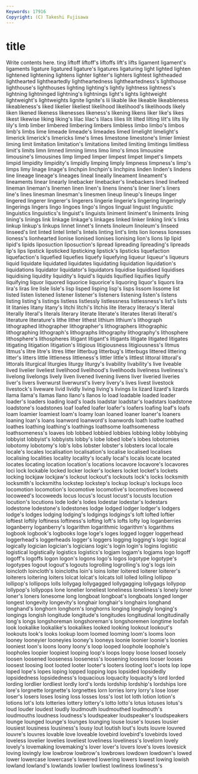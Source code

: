 ```yaml
---
Keywords: 17916 
Copyright: (C) Takeshi Fujisawa
---
```


# title

Write contents here.
ting
liftoff liftoff's liftoffs lift's lifts ligament ligament's ligaments ligature ligatured
ligature's ligatures ligaturing light lighted lighten lightened lightening lightens lighter
lighter's lighters lightest lightheaded lighthearted lightheartedly lightheartedness lightheartedness's lighthouse lighthouse's
lighthouses lighting lighting's lightly lightness lightness's lightning lightninged lightning's lightnings
light's lights lightweight lightweight's lightweights lignite lignite's lii likable like
likeable likeableness likeableness's liked likelier likeliest likelihood likelihood's likelihoods likely
liken likened likeness likenesses likeness's likening likens liker like's likes
likest likewise liking liking's lilac lilac's lilacs lilies lilt lilted
lilting lilt's lilts lily lily's limb limber limbered limbering limbers
limbless limbo limbo's limbos limb's limbs lime limeade limeade's limeades
limed limelight limelight's limerick limerick's limericks lime's limes limestone limestone's
limier limiest liming limit limitation limitation's limitations limited limiting limitings
limitless limit's limits limn limned limning limns limo limo's limos
limousine limousine's limousines limp limped limper limpest limpet limpet's limpets
limpid limpidity limpidity's limpidly limping limply limpness limpness's limp's limps
limy linage linage's linchpin linchpin's linchpins linden linden's lindens line
lineage lineage's lineages lineal lineally lineament lineament's lineaments linear linearly
linebacker linebacker's linebackers lined linefeed lineman lineman's linemen linen linen's
linens linens's liner liner's liners line's lines linesman linesman's linesmen
lineup lineup's lineups linger lingered lingerer lingerer's lingerers lingerie lingerie's
lingering lingeringly lingerings lingers lingo lingoes lingo's lingos lingual linguist
linguistic linguistics linguistics's linguist's linguists liniment liniment's liniments lining lining's
linings link linkage linkage's linkages linked linker linking link's links
linkup linkup's linkups linnet linnet's linnets linoleum linoleum's linseed linseed's
lint linted lintel lintel's lintels linting lint's lints lion lioness
lionesses lioness's lionhearted lionise lionised lionises lionising lion's lions lip
lipid lipid's lipids liposuction liposuction's lipread lipreading lipreading's lipreads lip's
lips lipstick lipsticked lipsticking lipstick's lipsticks liquefaction liquefaction's liquefied liquefies
liquefy liquefying liqueur liqueur's liqueurs liquid liquidate liquidated liquidates liquidating
liquidation liquidation's liquidations liquidator liquidator's liquidators liquidise liquidised liquidises liquidising
liquidity liquidity's liquid's liquids liquified liquifies liquify liquifying liquor liquored
liquorice liquorice's liquoring liquor's liquors lira lira's liras lire lisle
lisle's lisp lisped lisping lisp's lisps lissom lissome list listed
listen listened listener listener's listeners listening listen's listens listing listing's
listings listless listlessly listlessness listlessness's list's lists lit litanies litany
litany's litchi litchi's litchis lite literacy literacy's literal literally literal's
literals literary literate literate's literates literati literati's literature literature's lithe
lither lithest lithium lithium's lithograph lithographed lithographer lithographer's lithographers lithographic
lithographing lithograph's lithographs lithography lithography's lithosphere lithosphere's lithospheres litigant litigant's
litigants litigate litigated litigates litigating litigation litigation's litigious litigiousness litigiousness's
litmus litmus's litre litre's litres litter litterbug litterbug's litterbugs littered
littering litter's litters little littleness littleness's littler little's littlest littoral
littoral's littorals liturgical liturgies liturgy liturgy's livability livability's live liveable
lived livelier liveliest livelihood livelihood's livelihoods liveliness liveliness's livelong livelongs
lively liven livened livening livens liver liveried liveries liver's livers
liverwurst liverwurst's livery livery's lives livest livestock livestock's liveware livid
lividly living living's livings lix lizard lizard's lizards llama llama's
llamas llano llano's llanos lo load loadable loaded loader loader's
loaders loading load's loads loadstar loadstar's loadstars loadstone loadstone's loadstones
loaf loafed loafer loafer's loafers loafing loaf's loafs loam loamier
loamiest loam's loamy loan loaned loaner loaner's loaners loaning loan's
loans loanword loanword's loanwords loath loathe loathed loathes loathing loathing's
loathings loathsome loathsomeness loathsomeness's loaves lob lobbed lobbied lobbies lobbing
lobby lobbying lobbyist lobbyist's lobbyists lobby's lobe lobed lobe's lobes
lobotomies lobotomy lobotomy's lob's lobs lobster lobster's lobsters local locale
locale's locales localisation localisation's localise localised localises localising localities locality
locality's locally local's locals locate located locates locating location location's
locations locavore locavore's locavores loci lock lockable locked locker locker's
lockers locket locket's lockets locking lockjaw lockjaw's lockout lockout's lockouts
lock's locks locksmith locksmith's locksmiths lockstep lockstep's lockup lockup's lockups
loco locomotion locomotion's locomotive locomotive's locomotives locoweed locoweed's locoweeds locus
locus's locust locust's locusts locution locution's locutions lode lode's lodes
lodestar lodestar's lodestars lodestone lodestone's lodestones lodge lodged lodger lodger's
lodgers lodge's lodges lodging lodging's lodgings lodgings's loft lofted loftier
loftiest loftily loftiness loftiness's lofting loft's lofts lofty log loganberries
loganberry loganberry's logarithm logarithmic logarithm's logarithms logbook logbook's logbooks loge
loge's loges logged logger loggerhead loggerhead's loggerheads logger's loggers logging
logging's logic logical logically logician logician's logicians logic's login login's
logins logistic logistical logistically logistics logistics's logjam logjam's logjams logo
logoff logoff's logoffs logon logon's logons logo's logos logotype logotype's
logotypes logout logout's logouts logrolling logrolling's log's logs loin loincloth
loincloth's loincloths loin's loins loiter loitered loiterer loiterer's loiterers loitering
loiters lolcat lolcat's lolcats loll lolled lolling lollipop lollipop's lollipops
lolls lollygag lollygagged lollygagging lollygags lollypop lollypop's lollypops lone lonelier
loneliest loneliness loneliness's lonely loner loner's loners lonesome long longboat
longboat's longboats longed longer longest longevity longevity's longhair longhair's longhairs
longhand longhand's longhorn longhorn's longhorns longing longingly longing's longings longish
longitude longitude's longitudes longitudinal longitudinally long's longs longshoreman longshoreman's longshoremen
longtime loofah look lookalike lookalike's lookalikes looked looking lookout lookout's
lookouts look's looks lookup loom loomed looming loom's looms loon
looney looneyier looneyies looney's looneys loonie loonier loonie's loonies looniest
loon's loons loony loony's loop looped loophole loophole's loopholes loopier
loopiest looping loop's loops loopy loose loosed loosely loosen loosened
looseness looseness's loosening loosens looser looses loosest loosing loot looted
looter looter's looters looting loot's loots lop lope loped lope's
lopes loping lopped lopping lops lopsided lopsidedly lopsidedness lopsidedness's loquacious
loquacity loquacity's lord lorded lording lordlier lordliest lordly lord's lords
lordship lordship's lordships lore lore's lorgnette lorgnette's lorgnettes lorn lorries
lorry lorry's lose loser loser's losers loses losing loss losses
loss's lost lot loth lotion lotion's lotions lot's lots lotteries
lottery lottery's lotto lotto's lotus lotuses lotus's loud louder loudest
loudly loudmouth loudmouthed loudmouth's loudmouths loudness loudness's loudspeaker loudspeaker's loudspeakers
lounge lounged lounge's lounges lounging louse louse's louses lousier lousiest
lousiness lousiness's lousy lout loutish lout's louts louvre louvred louvre's
louvres lovable love loveable lovebird lovebird's lovebirds loved loveless lovelier
lovelies loveliest loveliness loveliness's lovelorn lovely lovely's lovemaking lovemaking's lover
lover's lovers love's loves lovesick loving lovingly low lowbrow lowbrow's
lowbrows lowdown lowdown's lowed lower lowercase lowercase's lowered lowering lowers
lowest lowing lowish lowland lowland's lowlands lowlier lowliest lowliness lowliness's
